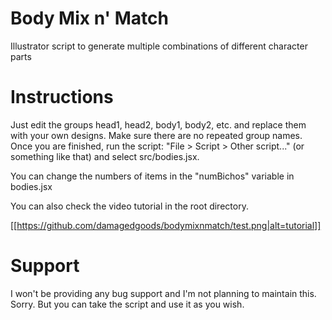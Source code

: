 # Body Mix n' Match

Illustrator script to generate multiple combinations of different character parts

# Instructions

Just edit the groups head1, head2, body1, body2, etc. and replace them with your own designs. Make sure there are no repeated group names. Once you are finished, run the script: "File > Script > Other script..." (or something like that) and select src/bodies.jsx.

You can change the numbers of items in the "numBichos" variable in bodies.jsx

You can also check the video tutorial in the root directory.

[[https://github.com/damagedgoods/bodymixnmatch/test.png|alt=tutorial]]


# Support

I won't be providing any bug support and I'm not planning to maintain this. Sorry. But you can take the script and use it as you wish.

